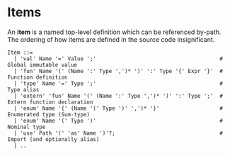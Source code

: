 # Items

An **item** is a named top-level definition which can be referenced by-path. The ordering of how items are defined in the source code insignificant.

```text
Item ::=
  | 'val' Name '=' Value ';'                                       # Global immutable value
  | 'fun' Name '(' (Name ':' Type ',')* ')' ':' Type '{' Expr '}'  # Function definition
  | 'type' Name '=' Type ';'                                       # Type alias
  | 'extern' 'fun' Name '(' (Name ':' Type ',')* ')' ':' Type ';'  # Extern function declaration
  | 'enum' Name '{' (Name '(' Type ')' ',')* '}'                   # Enumerated type (Sum-type)
  | 'enum' Name '(' Type ')'                                       # Nominal type
  | 'use' Path '(' 'as' Name ')'?;                                 # Import (and optionally alias)
  | ..
```
